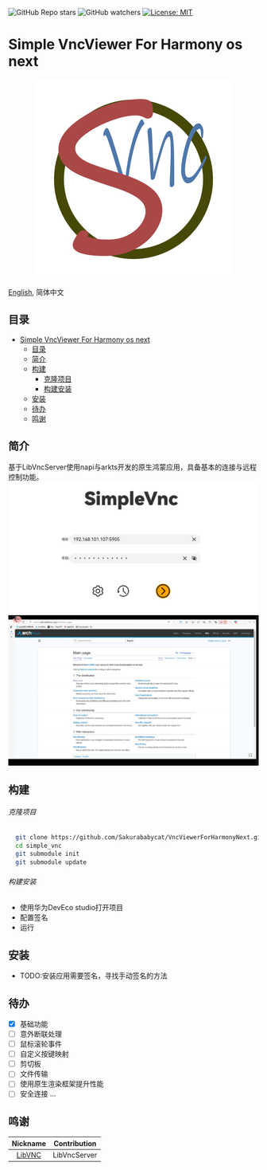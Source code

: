 ![GitHub Repo stars](https://img.shields.io/github/stars/Sakurababycat/VncViewerForHarmonyNext)
![GitHub watchers](https://img.shields.io/github/watchers/Sakurababycat/VncViewerForHarmonyNext)
[![License: MIT](https://img.shields.io/badge/License-MIT-yellow.svg)](https://opensource.org/licenses/MIT)

# Simple VncViewer For Harmony os next

<div style="text-align: center;">
  <img src="./application/src/main/resources/base/media/startIcon.png" alt="Logo" width="400">
</div>

[English](README_en.md), 简体中文

## 目录

- [Simple VncViewer For Harmony os next](#simple-vncviewer-for-harmony-os-next)
    - [目录](#目录)
    - [简介](#简介)
    - [构建](#构建)
        - [克隆项目](#克隆项目)
        - [构建安装](#构建安装)
    - [安装](#安装)
    - [待办](#待办)
    - [鸣谢](#鸣谢)

## 简介

基于LibVncServer使用napi与arkts开发的原生鸿蒙应用，具备基本的连接与远程控制功能。
![登录界面](https://github.com/Sakurababycat/pictureRepo/blob/master/simpleVnc/simplevnc_md1.png)
![主界面](https://github.com/Sakurababycat/pictureRepo/blob/master/simpleVnc/simplevnc_md2.png)

## 构建

###### 克隆项目

 ```bash
   git clone https://github.com/Sakurababycat/VncViewerForHarmonyNext.git simple_vnc
   cd simple_vnc
   git submodule init
   git submodule update
 ```

###### 构建安装

- 使用华为DevEco studio打开项目
- 配置签名
- 运行

## 安装

- TODO:安装应用需要签名，寻找手动签名的方法

## 待办

- [x] 基础功能
- [ ] 意外断联处理
- [ ] 鼠标滚轮事件
- [ ] 自定义按键映射
- [ ] 剪切板
- [ ] 文件传输
- [ ] 使用原生渲染框架提升性能
- [ ] 安全连接
  ...

## 鸣谢

|                     Nickname                     | Contribution |
|:------------------------------------------------:|--------------|
| [LibVNC](https://github.com/LibVNC/libvncserver) | LibVncServer |
